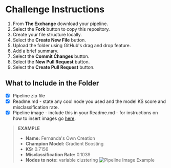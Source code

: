 # Challenge Instructions

1. From **The Exchange** download your pipeline.
2. Select the **Fork** button to copy this repository.
3. Create your file structure locally. 
4. Select the **Create New File** button.
5. Upload the folder using GitHub's drag and drop feature.
6. Add a brief summary. 
6. Select the **Commit Changes** button.
8. Select the **New Pull Request** button.
9. Select the **Create Pull Request** button.

## What to Include in the Folder

- [x] Pipeline zip file 
- [x] Readme.md - state any cool node you used and the model KS score and misclassification rate.
- [x] Pipeline image - include this in your Readme.md - for instructions on how to insert images go [here](https://guides.github.com/pdfs/markdown-cheatsheet-online.pdf).
>**EXAMPLE**
>* **Name:** Fernanda's Own Creation
>* **Champion Model:** Gradient Boosting
>* **KS:** 0.7156
>* **Misclassification Rate:** 0.1039
>* **Nodes to note:** variable clustering
> ![Pipeline Image Example](https://github.com/sassoftware/vdmml-trials-challenge/blob/master/Speed-Dating-Challenge/SpeedDatingPipeline.png "Pipeline Image Example")


